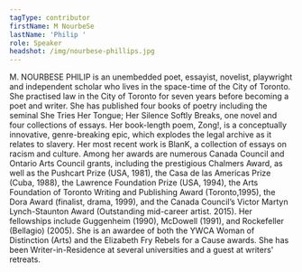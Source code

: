 ```yaml
---
tagType: contributor
firstName: M NourbeSe
lastName: 'Philip '
role: Speaker
headshot: /img/nourbese-phillips.jpg
---
```

M. NOURBESE PHILIP is an unembedded poet, essayist, novelist, playwright and independent scholar who lives in the space-time of the City of Toronto. She practised law in the City of Toronto for seven years before becoming a poet and writer. She has published four books of poetry including the seminal She Tries Her Tongue; Her Silence Softly Breaks, one novel and four collections of essays. Her book-length poem, Zong!, is a conceptually innovative, genre-breaking epic, which explodes the legal archive as it relates to slavery. Her most recent work is BlanK, a collection of essays on racism and culture. Among her awards are numerous Canada Council and Ontario Arts Council grants, including the prestigious Chalmers Award, as well as the Pushcart Prize (USA, 1981), the Casa de las Americas Prize (Cuba, 1988), the Lawrence Foundation Prize (USA, 1994), the Arts Foundation of Toronto Writing and Publishing Award (Toronto,1995), the Dora Award (finalist, drama, 1999), and the Canada Council’s Victor Martyn Lynch-Staunton Award (Outstanding mid-career artist. 2015). Her fellowships include Guggenheim (1990), McDowell (1991), and Rockefeller (Bellagio) (2005). She is an awardee of both the YWCA Woman of Distinction (Arts) and the Elizabeth Fry Rebels for a Cause awards. She has been Writer-in-Residence at several universities and a guest at writers&#39; retreats.
